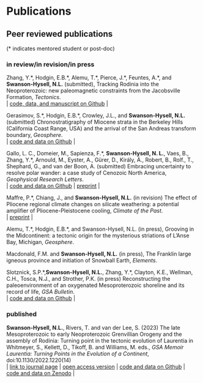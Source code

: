 # Publications

## Peer reviewed publications
(* indicates mentored student or post-doc)

### in review/in revision/in press

Zhang, Y.\*, Hodgin, E.B.\*, Alemu, T.\*, Pierce, J.\*, Feuntes, A.\*, and **Swanson-Hysell, N.L.** (submitted), Tracking Rodinia into the Neoproterozoic: new paleomagnetic constraints from the Jacobsville Formation, *Tectonics*.\
| [code, data, and manuscript on Github](https://github.com/Swanson-Hysell-Group/Jacobsville/) |

Gerasimov, S.\*, Hodgin, E.B.\*, Crowley, J.L., and **Swanson-Hysell, N.L.** (submitted) Chronostratigraphy of Miocene strata in the Berkeley Hills (California Coast Range, USA) and the arrival of the San Andreas transform boundary, *Geosphere*.\
| [code and data on Github](https://github.com/Swanson-Hysell-Group/Gerasimov_Berkeley_Hills) |

Gallo, L. C., Domeier, M., Sapienza, F.\*, **Swanson-Hysell, N. L.**, Vaes, B., Zhang, Y.\*, Arnould, M., Eyster, A., Gürer, D., Király, Á., Robert, B., Rolf., T., Shephard, G., and van der Boon, A. (submitted) Embracing uncertainty to resolve polar wander: a case study of Cenozoic North America, *Geophysical Research Letters*.\
| [code and data on Github](https://github.com/PolarWandering/Gallo_etal_2023_APWP_construction) | [preprint](https://essopenarchive.org/users/589725/articles/626424-embracing-uncertainty-to-resolve-polar-wander-a-case-study-of-cenozoic-north-america?commit=72fedfef1cfedd88c7026e82a43c9a53a76bbcfe) |

Maffre, P.\*, Chiang, J., and **Swanson-Hysell, N.L.** (in revision) The effect of Pliocene regional climate changes on silicate weathering: a potential amplifier of Pliocene-Pleistocene cooling, *Climate of the Past*.\
| [preprint](https://doi.org/10.5194/egusphere-2023-16) |

Alemu, T.\*, Hodgin, E.B.\*, and Swanson-Hysell, N.L. (in press), Grooving in the Midcontinent: a tectonic origin for the mysterious striations of L’Anse Bay, Michigan, *Geosphere*.

Macdonald, F.M. and **Swanson-Hysell, N.L.** (in press), The Franklin large igneous province and initiation of Snowball Earth, *Elements*.

Slotznick, S.P.\*,**Swanson-Hysell, N.L.**, Zhang, Y.\*, Clayton, K.E., Wellman, C.H., Tosca, N.J., and Strother, P.K. (in press) Reconstructing the paleoenvironment of an oxygenated Mesoproterozoic shoreline and its record of life, *GSA Bulletin*.\
| [code and data on Github](https://github.com/Swanson-Hysell-Group/Nonesuch_Formation) |

### published

**Swanson-Hysell, N.L.**, Rivers, T. and van der Lee, S. (2023) The late Mesoproterozoic to early Neoproterozoic Grenvillian Orogeny and the assembly of Rodinia: Turning point in the tectonic evolution of Laurentia in Whitmeyer, S., Kellett, D., Tikoff, B. and Williams, M. eds., *GSA Memoir Laurentia: Turning Points in the Evolution of a Continent*, doi:10.1130/2022.1220(14)\
| [link to journal page](https://doi.org/10.1130/2022.1220(14)) | [open access version](https://escholarship.org/uc/item/7dh443bf) | [code and data on Github](https://github.com/Swanson-Hysell/Mesoproterozoic_Turning_Point) | [code and data on Zenodo](https://doi.org/10.5281/zenodo.7098504) |

